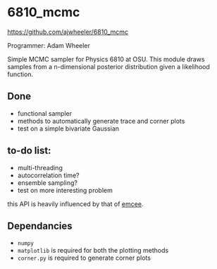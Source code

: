 # 6810_mcmc
https://github.com/ajwheeler/6810_mcmc

Programmer: Adam Wheeler

Simple MCMC sampler for Physics 6810 at OSU.  This module draws samples from a
n-dimensional posterior distribution given a likelihood function.

## Done
 - functional sampler
 - methods to automatically generate trace and corner plots
 - test on a simple bivariate Gaussian

## to-do list:
 - multi-threading
 - autocorrelation time?
 - ensemble sampling?
 - test on more interesting problem

this API is heavily influenced by that of [emcee](http://dan.iel.fm/emcee/current/api/).

## Dependancies
 - `numpy`
 - `matplotlib` is required for both the plotting methods
 - `corner.py` is required to generate corner plots
